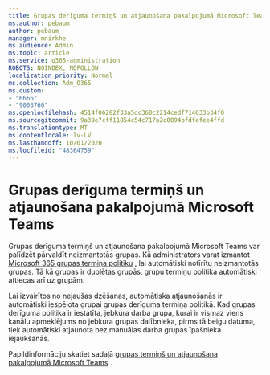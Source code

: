 ```yaml
---
title: Grupas derīguma termiņš un atjaunošana pakalpojumā Microsoft Teams
ms.author: pebaum
author: pebaum
manager: mnirkhe
ms.audience: Admin
ms.topic: article
ms.service: o365-administration
ROBOTS: NOINDEX, NOFOLLOW
localization_priority: Normal
ms.collection: Adm_O365
ms.custom:
- "6666"
- "9003760"
ms.openlocfilehash: 4514f06282f33a5dc360c2214cedf714633b34f0
ms.sourcegitcommit: 9a39e7cff11854c54c717a2c0094bfdfefee4ffd
ms.translationtype: MT
ms.contentlocale: lv-LV
ms.lasthandoff: 10/01/2020
ms.locfileid: "48364759"
---
```

# <a name="team-expiration-and-renewal-in-microsoft-teams"></a>Grupas derīguma termiņš un atjaunošana pakalpojumā Microsoft Teams

Grupas derīguma termiņš un atjaunošana pakalpojumā Microsoft Teams var palīdzēt pārvaldīt neizmantotās grupas. Kā administrators varat izmantot  [Microsoft 365 grupas termiņa politiku](https://docs.microsoft.com/microsoft-365/admin/create-groups/office-365-groups-expiration-policy)  , lai automātiski notīrītu neizmantotās grupas. Tā kā grupas ir dublētas grupās, grupu termiņu politika automātiski attiecas arī uz grupām.

Lai izvairītos no nejaušas dzēšanas, automātiska atjaunošanās ir automātiski iespējota grupai grupas derīguma termiņa politikā. Kad grupas derīguma politika ir iestatīta, jebkura darba grupa, kurai ir vismaz viens kanālu apmeklējums no jebkura grupas dalībnieka, pirms tā beigu datuma, tiek automātiski atjaunota bez manuālas darba grupas īpašnieka iejaukšanās.  

Papildinformāciju skatiet sadaļā  [grupas termiņš un atjaunošana pakalpojumā Microsoft Teams](https://docs.microsoft.com/microsoftteams/team-expiration-renewal)  .
